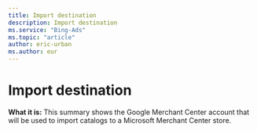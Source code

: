 ```yaml
---
title: Import destination
description: Import destination
ms.service: "Bing-Ads"
ms.topic: "article"
author: eric-urban
ms.author: eur
---
```


# Import destination

**What it is:** This summary shows the Google Merchant Center account that will be used to import catalogs to a Microsoft Merchant Center store.


